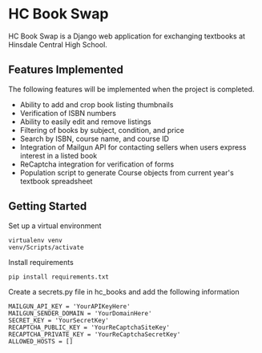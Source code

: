 # HC Book Swap

HC Book Swap is a Django web application for exchanging textbooks at Hinsdale Central High School.

## Features Implemented

The following features will be implemented when the project is completed.

- Ability to add and crop book listing thumbnails
- Verification of ISBN numbers
- Ability to easily edit and remove listings
- Filtering of books by subject, condition, and price
- Search by ISBN, course name, and course ID
- Integration of Mailgun API for contacting sellers when users express interest in a listed book
- ReCaptcha integration for verification of forms
- Population script to generate Course objects from current year's textbook spreadsheet

## Getting Started

Set up a virtual environment

```
virtualenv venv
venv/Scripts/activate
```

Install requirements

```
pip install requirements.txt
```

Create a secrets.py file in hc_books and add the following information

```
MAILGUN_API_KEY = 'YourAPIKeyHere'
MAILGUN_SENDER_DOMAIN = 'YourDomainHere'
SECRET_KEY = 'YourSecretKey'
RECAPTCHA_PUBLIC_KEY = 'YourReCaptchaSiteKey'
RECAPTCHA_PRIVATE_KEY = 'YourReCaptchaSecretKey'
ALLOWED_HOSTS = []
```